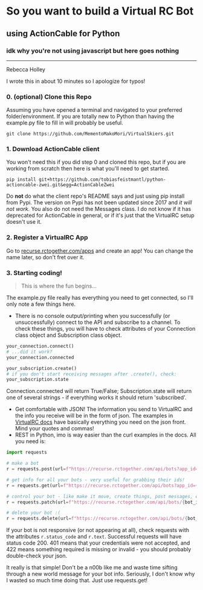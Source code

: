 # So you want to build a Virtual RC Bot
## using ActionCable for Python
### idk why you're not using javascript but here goes nothing
___
Rebecca Holley

I wrote this in about 10 minutes so I apologize for typos!

### 0. (optional) Clone this Repo
Assuming you have opened a terminal and navigated to your preferred folder/environment.
If you are totally new to Python than having the example.py file to fill in will probably be useful.
````commandline
git clone https://github.com/MementoMakoMori/VirtualSkiers.git
````
### 1. Download ActionCable client
You won't need this if you did step 0 and cloned this repo, but if you are working from scratch then here is what you'll need to get started.
```commandline
pip install git+https://github.com/tobiasfeistmantl/python-actioncable-zwei.git&egg=ActionCableZwei
```
Do **not** do what the client repo's README says and just using pip install from Pypi. The version on Pypi has not been updated since 2017 and *it will not work.*
You also do not need the Messages class. I do not know if it has deprecated for ActionCable in general, or if it's just that the VirtualRC setup doesn't use it.
### 2. Register a VirtualRC App
Go to [recurse.rctogether.com/apps](https://recurse.rctogether.com/apps) and create an app! You can change the name later, so don't fret over it.

### 3. Starting coding!
 > This is where the fun begins...
 
The example.py file really has everything you need to get connected, so I'll only note a few things here.
 * There is no console output/printing when you successfully (or unsuccessfully) connect to the API and subscribe to a channel. To check these things, you will have to check attributes of your Connection class object and Subscription class object.
```python
your_connection.connect()
# ...did it work?
your_connection.connected

your_subscription.create()
# if you don't start receiving messages after .create(), check:
your_subscription.state
```
Connection.connected will return True/False; Subscription.state will return one of several strings - if everything works it should return 'subscribed'.
* Get comfortable with JSON! The information you send to VirtualRC and the info you receive will be in the form of json. The examples in [VirtualRC docs](https://docs.rctogether.com/) have basically everything you need on the json front. Mind your quotes and commas!
* REST in Python, imo is way easier than the curl examples in the docs. All you need is:
```python
import requests

# make a bot
r = requests.post(url=f"https://recurse.rctogether.com/api/bots?app_id={ID}&app_secret={SEC}", json=your_json_bot_info)

# get info for all your bots - very useful for grabbing their ids!
r = requests.get(url=f"https://recurse.rctogether.com/api/bots?app_id={ID}&app_secret={SEC}")

# control your bot - like make it move, create things, post messages, etc
r = requests.patch(url=f"https://recurse.rctogether.com/api/bots/{bot_id}?app_id={ID}&app_secret={SEC}", json=your_new_bot_info)

# delete your bot :(
r = requests.delete(url=f"https://recurse.rctogether.com/api/bots/{bot_id}?app_id={ID}&app_secret={SEC}")
```
If your bot is not responsive (or not appearing at all), check requests with the attributes `r.status_code` and `r.text`. Successful requests will have status code 200. 401 means that your credentials were not accepted, and 422 means something required is missing or invalid - you should probably double-check your json.

It really is that simple! Don't be a n00b like me and waste time sifting through a new world message for your bot info. Seriously, I don't know why I wasted so much time doing that. Just use requests.get!